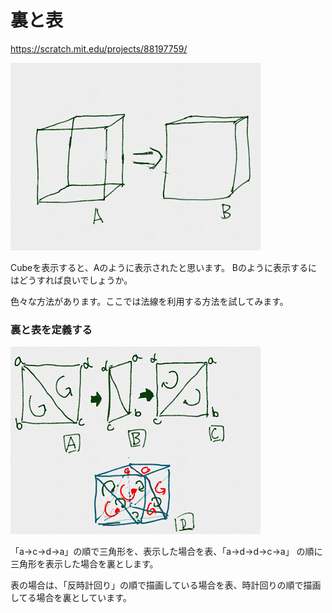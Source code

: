 # 裏と表

https://scratch.mit.edu/projects/88197759/

![](exp001.png)

Cubeを表示すると、Aのように表示されたと思います。
Bのように表示するにはどうすれば良いでしょうか。



色々な方法があります。ここでは法線を利用する方法を試してみます。


### 裏と表を定義する

![](exp002.png)

「a→c→d→a」の順で三角形を、表示した場合を表、「a→d→d→c→a」 の順に三角形を表示した場合を裏とします。

表の場合は、「反時計回り」の順で描画している場合を表、時計回りの順で描画してる場合を裏としています。





